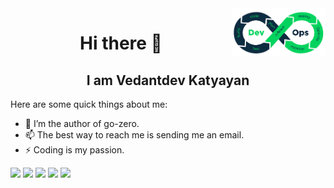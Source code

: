 <img align="right" width="150px" src="/assets/pic1.png">

<h1 align="center"> Hi there 👋</h1>
<h2 align="center">I am Vedantdev Katyayan</h2>
<!--
**kevwan/kevwan** is a ✨ _special_ ✨ repository because its `README.md` (this file) appears on your GitHub profile.
-->

Here are some quick things about me:

- 🔭 I’m the author of go-zero.
- 📫 The best way to reach me is sending me an email.
- ⚡ Coding is my passion.

![](https://github-profile-summary-cards.vercel.app/api/cards/profile-details?username=vedant-204&theme=dracula)
![](https://github-profile-summary-cards.vercel.app/api/cards/repos-per-language?username=vedant-204&theme=dracula)
![](https://github-profile-summary-cards.vercel.app/api/cards/most-commit-language?username=vedant-204&theme=dracula)
![](https://github-profile-summary-cards.vercel.app/api/cards/stats?username=vedant-204&theme=dracula)
![](https://github-profile-summary-cards.vercel.app/api/cards/productive-time?username=vedant-204&theme=dracula)

